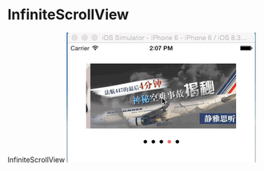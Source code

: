 # InfiniteScrollView
InfiniteScrollView
![](https://github.com/kingkazhang/InfiniteScrollView/blob/master/gif/2015-06-23%2014_13_02.gif)
